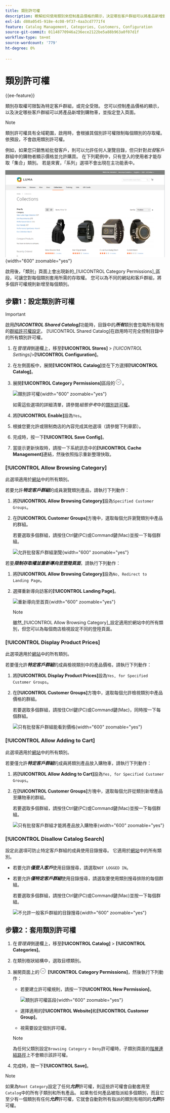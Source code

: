 ```yaml
---
title: 類別許可權
description: 瞭解如何使用類別來控制產品價格的顯示，決定哪些客戶群組可以將產品新增到購物車並指定登陸頁面。
exl-id: d80a0545-918e-4c08-9f37-4aa3cd7771f4
feature: Catalog Management, Categories, Customers, Configuration
source-git-commit: 01148770946a236ece2122be5a88b963a0f07d1f
workflow-type: tm+mt
source-wordcount: '779'
ht-degree: 0%

---
```


# 類別許可權

{{ee-feature}}

類別存取權可限製為特定客戶群組，或完全受限。 您可以控制產品價格的顯示，以及決定哪些客戶群組可以將產品新增到購物車，並指定登入頁面。

>[!NOTE]
>
>類別許可權具有全域範圍，啟用時，會根據其個別許可權限制每個類別的存取權。 依預設，不會啟用類別許可權。

例如，如果您只銷售給批發客戶，則可以允許任何人瀏覽目錄，但只針對&#x200B;_批發_&#x200B;客戶群組中的購物者顯示價格並允許購買。 在下列範例中，只有登入的使用者才能存取「集合」類別。 若是來賓，「系列」選項不會出現在主功能表中。

![登入的使用者看到「集合」類別](./assets/storefront-category-permissions-logged-in.png){width="600" zoomable="yes"}

啟用後，「類別」頁面上會出現新的&#x200B;_[!UICONTROL Category Permissions]_區段，可讓您對每個類別套用所需的存取權。 您可以為不同的網站和客戶群組，將多個許可權規則新增至每個類別。

## 步驟1：設定類別許可權

>[!IMPORTANT]
>
>啟用&#x200B;**_[!UICONTROL Shared Catalog]_**&#x200B;功能時，目錄中的&#x200B;**_所有_**&#x200B;類別會忽略所有現有的[群組許可權設定](../configuration-reference/catalog/catalog.md#category-permissions)。 [!UICONTROL Shared Catalog]在啟用時可完全控制目錄中的所有類別許可權。

1. 在&#x200B;_管理員_&#x200B;側邊欄上，移至&#x200B;**[!UICONTROL Stores]** > _[!UICONTROL Settings]_>**[!UICONTROL Configuration]**。

1. 在左側面板中，展開&#x200B;**[!UICONTROL Catalog]**&#x200B;並在下方選擇&#x200B;**[!UICONTROL Catalog]**。

1. 展開&#x200B;**[!UICONTROL Category Permissions]**&#x200B;區段的![擴充選擇器](../assets/icon-display-expand.png)。

   ![類別許可權](../configuration-reference/catalog/assets/catalog-category-permissions.png){width="600" zoomable="yes"}

   如需這些選項的詳細清單，請參閱&#x200B;_組態參考_&#x200B;中的[類別許可權](../configuration-reference/catalog/catalog.md#category-permissions)。

1. 將&#x200B;**[!UICONTROL Enable]**&#x200B;設為`Yes`。

1. 根據您要允許或限制商店的內容完成其他選項（請參閱下列章節）。

1. 完成時，按一下&#x200B;**[!UICONTROL Save Config]**。

1. 當提示更新快取時，請按一下系統訊息中的&#x200B;**[!UICONTROL Cache Management]**&#x200B;連結，然後依照指示重新整理快取。

### [!UICONTROL Allow Browsing Category]

此選項適用於[網站](../getting-started/websites-stores-views.md)中的所有類別。

若要允許&#x200B;**_特定客戶群組_**&#x200B;的成員瀏覽類別產品，請執行下列動作：

1. 將&#x200B;**[!UICONTROL Allow Browsing Category]**&#x200B;設為`Specified Customer Groups`。

1. 在&#x200B;**[!UICONTROL Customer Groups]**&#x200B;方塊中，選取每個允許瀏覽類別中產品的群組。

   若要選取多個群組，請按住Ctrl鍵(PC)或Command鍵(Mac)並按一下每個群組。

   ![允許批發客戶群組瀏覽](./assets/category-permissions-allow-browsing-customer-groups.png){width="600" zoomable="yes"}

若要&#x200B;**_限制存取權並重新導向至登陸頁面_**，請執行下列動作：

1. 將&#x200B;**[!UICONTROL Allow Browsing Category]**&#x200B;設為`No, Redirect to Landing Page`。

1. 選擇重新導向訪客的&#x200B;**[!UICONTROL Landing Page]**。

   ![重新導向至首頁](./assets/category-permissions-browse-category-landing-page.png){width="600" zoomable="yes"}

   >[!NOTE]
   >
   >雖然&#x200B;_[!UICONTROL Allow Browsing Category]_設定適用於網站中的所有類別，但您可以為每個商店檢視設定不同的登陸頁面。

### [!UICONTROL Display Product Prices]

此選項適用於[網站](../getting-started/websites-stores-views.md)中的所有類別。

若要僅允許&#x200B;**_特定客戶群組_**&#x200B;的成員檢視類別中的產品價格，請執行下列動作：

1. 將&#x200B;**[!UICONTROL Display Product Prices]**&#x200B;設為`Yes, for Specified Customer Groups`。

1. 在&#x200B;**[!UICONTROL Customer Groups]**&#x200B;方塊中，選取每個允許檢視類別中產品價格的群組。

   若要選取多個群組，請按住Ctrl鍵(PC)或Command鍵(Mac)，同時按一下每個群組。

   ![只有批發客戶群組能看到價格](./assets/category-permissions-price-customer-groups.png){width="600" zoomable="yes"}

### [!UICONTROL Allow Adding to Cart]

此選項適用於[網站](../getting-started/websites-stores-views.md)中的所有類別。

若要僅允許&#x200B;**_特定客戶群組_**&#x200B;的成員將類別產品放入購物車，請執行下列動作：

1. 將&#x200B;**[!UICONTROL Allow Adding to Cart]**&#x200B;設為`Yes, for Specified Customer Groups`。

1. 在&#x200B;**[!UICONTROL Customer Groups]**&#x200B;方塊中，選取每個允許從類別新增產品至購物車的群組。

   若要選取多個群組，請按住Ctrl鍵(PC)或Command鍵(Mac)並按一下每個群組。

   ![只有批發客戶群組才能將產品放入購物車](./assets/category-permissions-cart-customer-groups.png){width="600" zoomable="yes"}

### [!UICONTROL Disallow Catalog Search]

設定此選項可防止特定客戶群組的成員使用目錄搜尋。 它適用於[網站](../getting-started/websites-stores-views.md)中的所有類別。

- 若要允許&#x200B;**_僅登入客戶_**&#x200B;使用目錄搜尋，請選取`NOT LOGGED IN`。

- 若要允許&#x200B;**_僅特定客戶群組_**&#x200B;使用目錄搜尋，請選取要使用類別搜尋排除的每個群組。

  若要選取多個群組，請按住Ctrl鍵(PC)或Command鍵(Mac)並按一下每個群組。

  ![不允許一般客戶群組的目錄搜尋](./assets/category-permissions-disallow-category-search.png){width="600" zoomable="yes"}

## 步驟2：套用類別許可權

1. 在&#x200B;_管理員_&#x200B;側邊欄上，移至&#x200B;**[!UICONTROL Catalog]** > **[!UICONTROL Categories]**。

1. 在類別樹狀結構中，選取目標類別。

1. 展開頁面上的![擴充選擇器](../assets/icon-display-expand.png) **[!UICONTROL Category Permissions]**，然後執行下列動作：

   - 若要建立許可權規則，請按一下&#x200B;**[!UICONTROL New Permission]**。

     ![類別許可權區段](./assets/category-permissions-section-admin.png){width="600" zoomable="yes"}

   - 選擇適用的&#x200B;**[!UICONTROL Website]**&#x200B;和&#x200B;**[!UICONTROL Customer Group]**。

   - 視需要設定個別許可權。

   >[!NOTE]
   >
   >為任何父類別設定`Browsing Category` = `Deny`許可權時，子類別頁面的[階層連結路徑](navigation-breadcrumb-trail.md)上不會顯示該許可權。

1. 完成時，按一下&#x200B;**[!UICONTROL Save]**。

>[!NOTE]
>
>如果為`Root Category`設定了任何&#x200B;**_允許_**&#x200B;許可權，則這些許可權會自動套用至`Catalog`中的所有子類別和所有產品。 如果有任何產品被指派給多個類別，而且它至少有一個類別有任何&#x200B;**_允許_**&#x200B;許可權，它就會自動對所有指派的類別有相同的&#x200B;**_允許_**&#x200B;許可權。
